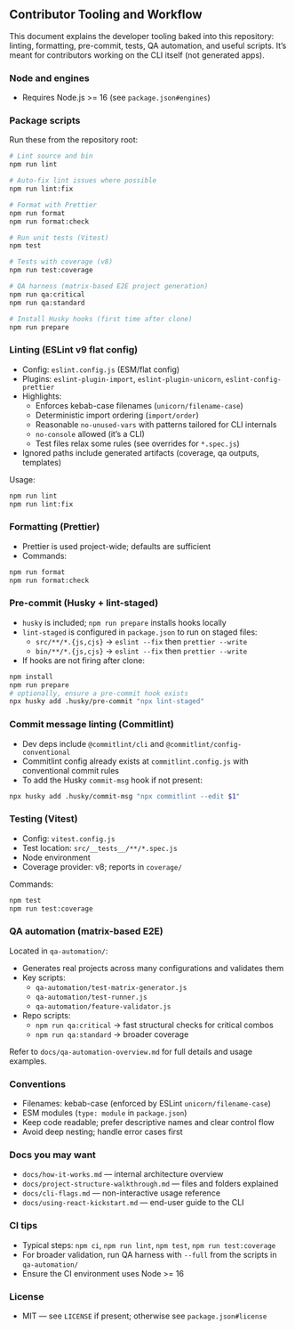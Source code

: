 ## Contributor Tooling and Workflow

This document explains the developer tooling baked into this repository: linting, formatting, pre-commit, tests, QA automation, and useful scripts. It’s meant for contributors working on the CLI itself (not generated apps).

### Node and engines

- Requires Node.js >= 16 (see `package.json#engines`)

### Package scripts

Run these from the repository root:

```bash
# Lint source and bin
npm run lint

# Auto-fix lint issues where possible
npm run lint:fix

# Format with Prettier
npm run format
npm run format:check

# Run unit tests (Vitest)
npm test

# Tests with coverage (v8)
npm run test:coverage

# QA harness (matrix-based E2E project generation)
npm run qa:critical
npm run qa:standard

# Install Husky hooks (first time after clone)
npm run prepare
```

### Linting (ESLint v9 flat config)

- Config: `eslint.config.js` (ESM/flat config)
- Plugins: `eslint-plugin-import`, `eslint-plugin-unicorn`, `eslint-config-prettier`
- Highlights:
  - Enforces kebab-case filenames (`unicorn/filename-case`)
  - Deterministic import ordering (`import/order`)
  - Reasonable `no-unused-vars` with patterns tailored for CLI internals
  - `no-console` allowed (it’s a CLI)
  - Test files relax some rules (see overrides for `*.spec.js`)
- Ignored paths include generated artifacts (coverage, qa outputs, templates)

Usage:

```bash
npm run lint
npm run lint:fix
```

### Formatting (Prettier)

- Prettier is used project-wide; defaults are sufficient
- Commands:

```bash
npm run format
npm run format:check
```

### Pre-commit (Husky + lint-staged)

- `husky` is included; `npm run prepare` installs hooks locally
- `lint-staged` is configured in `package.json` to run on staged files:
  - `src/**/*.{js,cjs}` → `eslint --fix` then `prettier --write`
  - `bin/**/*.{js,cjs}` → `eslint --fix` then `prettier --write`
- If hooks are not firing after clone:

```bash
npm install
npm run prepare
# optionally, ensure a pre-commit hook exists
npx husky add .husky/pre-commit "npx lint-staged"
```

### Commit message linting (Commitlint)

- Dev deps include `@commitlint/cli` and `@commitlint/config-conventional`
- Commitlint config already exists at `commitlint.config.js` with conventional commit rules
- To add the Husky `commit-msg` hook if not present:

```bash
npx husky add .husky/commit-msg "npx commitlint --edit $1"
```

### Testing (Vitest)

- Config: `vitest.config.js`
- Test location: `src/__tests__/**/*.spec.js`
- Node environment
- Coverage provider: v8; reports in `coverage/`

Commands:

```bash
npm test
npm run test:coverage
```

### QA automation (matrix-based E2E)

Located in `qa-automation/`:

- Generates real projects across many configurations and validates them
- Key scripts:
  - `qa-automation/test-matrix-generator.js`
  - `qa-automation/test-runner.js`
  - `qa-automation/feature-validator.js`
- Repo scripts:
  - `npm run qa:critical` → fast structural checks for critical combos
  - `npm run qa:standard` → broader coverage

Refer to `docs/qa-automation-overview.md` for full details and usage examples.

### Conventions

- Filenames: kebab-case (enforced by ESLint `unicorn/filename-case`)
- ESM modules (`type: module` in `package.json`)
- Keep code readable; prefer descriptive names and clear control flow
- Avoid deep nesting; handle error cases first

### Docs you may want

- `docs/how-it-works.md` — internal architecture overview
- `docs/project-structure-walkthrough.md` — files and folders explained
- `docs/cli-flags.md` — non-interactive usage reference
- `docs/using-react-kickstart.md` — end-user guide to the CLI

### CI tips

- Typical steps: `npm ci`, `npm run lint`, `npm test`, `npm run test:coverage`
- For broader validation, run QA harness with `--full` from the scripts in `qa-automation/`
- Ensure the CI environment uses Node >= 16

### License

- MIT — see `LICENSE` if present; otherwise see `package.json#license`
